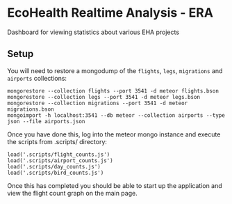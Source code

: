 # EcoHealth Realtime Analysis - ERA

Dashboard for viewing statistics about various EHA projects

## Setup
You will need to restore a mongodump of the `flights`, `legs`, `migrations` and `airports` collections:

```
mongorestore --collection flights --port 3541 -d meteor flights.bson
mongorestore --collection legs --port 3541 -d meteor legs.bson
mongorestore --collection migrations --port 3541 -d meteor migrations.bson
mongoimport -h localhost:3541 --db meteor --collection airports --type json --file airports.json
```

Once you have done this, log into the meteor mongo instance and execute the scripts from .scripts/ directory:
```
load('.scripts/flight_counts.js')
load('.scripts/airport_counts.js')
load('.scripts/day_counts.js')
load('.scripts/bird_counts.js')
```

Once this has completed you should be able to start up the application and view the flight count graph on the main page.
